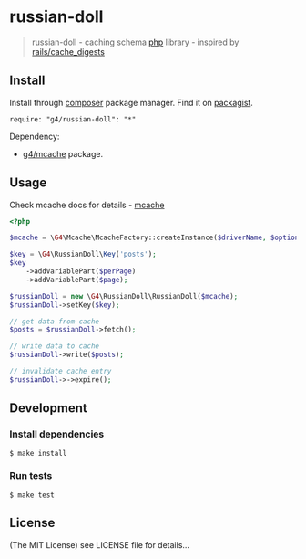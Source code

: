 russian-doll
======

> russian-doll - caching schema [php](http://php.net) library - inspired by [rails/cache_digests](https://github.com/rails/cache_digests)

## Install

Install through  [composer](https://getcomposer.org/) package manager.
Find it on [packagist](https://packagist.org/packages/g4/russian-doll).

    require: "g4/russian-doll": "*"
    
Dependency:
* [g4/mcache](https://github.com/g4code/mcache) package.

## Usage

Check mcache docs for details - [mcache](https://github.com/g4code/mcache/blob/master/README.md)

```php
<?php

$mcache = \G4\Mcache\McacheFactory::createInstance($driverName, $options, $prefix);

$key = \G4\RussianDoll\Key('posts');
$key
    ->addVariablePart($perPage)
    ->addVariablePart($page);

$russianDoll = new \G4\RussianDoll\RussianDoll($mcache);
$russianDoll->setKey($key);

// get data from cache
$posts = $russianDoll->fetch();

// write data to cache
$russianDoll->write($posts);

// invalidate cache entry
$russianDoll->->expire();
```


## Development

### Install dependencies

    $ make install

### Run tests

    $ make test

## License

(The MIT License)
see LICENSE file for details...
